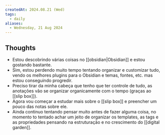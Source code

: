 ```yaml
---
createdAt: 2024.08.21 (Wed)
tags:
  - daily
aliases:
  - Wednesday, 21 Aug 2024
---
```

## Thoughts

- Estou descobrindo várias coisas no [[obsidian|Obsidian]] e estou gostando bastante.
- Sim, estou perdendo muito tempo tentando organizar e customizar tudo, vendo os melhores plugins para o Obsidian e temas, fontes, etc. mas estou conseguindo progredir.
- Preciso tirar da minha cabeça que tenho que ter controle de tudo, as anotações vão se organizar organicamente com o tempo (graças ao [[slip box]]).
- Agora vou começar a estudar mais sobre o [[slip box]] e preencher um pouco das notas sobre ele.
- Ainda continuo tentando pensar muito antes de fazer alguma coisa, no momento to tentado achar um jeito de organizar os templates, as tags e as propriedades pensando na estruturação e no crescimento do [[digital garden]].